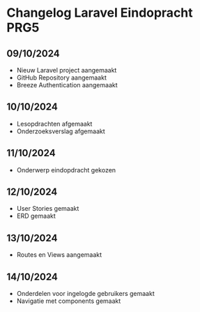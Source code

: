 # Changelog Laravel Eindopracht PRG5

## 09/10/2024
* Nieuw Laravel project aangemaakt
* GitHub Repository aangemaakt
* Breeze Authentication aangemaakt

## 10/10/2024
* Lesopdrachten afgemaakt
* Onderzoeksverslag afgemaakt

## 11/10/2024
* Onderwerp eindopdracht gekozen

## 12/10/2024
* User Stories gemaakt
* ERD gemaakt

## 13/10/2024
* Routes en Views aangemaakt

## 14/10/2024
* Onderdelen voor ingelogde gebruikers gemaakt
* Navigatie met components gemaakt

